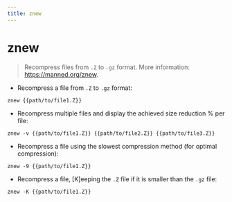 ```yaml
---
title: znew
---
```

# znew

> Recompress files from `.Z` to `.gz` format.
> More information: <https://manned.org/znew>.

- Recompress a file from `.Z` to `.gz` format:

`znew {{path/to/file1.Z}}`

- Recompress multiple files and display the achieved size reduction % per file:

`znew -v {{path/to/file1.Z}} {{path/to/file2.Z}} {{path/to/file3.Z}}`

- Recompress a file using the slowest compression method (for optimal compression):

`znew -9 {{path/to/file1.Z}}`

- Recompress a file, [K]eeping the `.Z` file if it is smaller than the `.gz` file:

`znew -K {{path/to/file1.Z}}`
